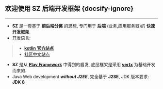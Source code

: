 ## 欢迎使用 SZ 后端开发框架 {docsify-ignore}
---

* **SZ** 是一套基于 **前后端分离** 的思想, 专门用于 **后端** (业务,应用服务器)的 **快速开发框架**.
* 开发语言:
> * **[kotlin 官方站点](https://kotlinlang.org/)**
> * [社区中文站点](https://www.kotlincn.net/)

* **SZ** 是从 **[Play Framework](https://www.playframework.com/)** 中得到的启发, 底层框架是采用 **[vertx](https://vertx.io/)** 为基础开发而来的.  
* Java Web development _**without J2EE**_, 完全基于 **J2SE**, JDK 版本要求: **JDK 8**
